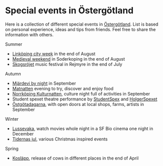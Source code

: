 Special events in Östergötland
========================================

Here is a collection of different special events in [Östergötland](https://en.wikipedia.org/wiki/%C3%96sterg%C3%B6tland). List is based on personal experience, ideas and tips from friends. Feel free to share the information with others.

Summer
* [Linköping city week](https://visitlinkoping.se/linkopingsstadsfest) in the end of August
* [Medieval weekend](http://www.gastabud.se/) in Soderkoping in the end of August
* [Skogsröjet](https://skogsrojet.se/) music festival in Rejmyre in the end of July

Autumn
* [Mjärdevi by night](https://mjardevi.se/event/science-park-by-night/) in September
* [Matnatten](https://matnatten.se/) evening to try, discover and enjoy food
* [Norrköping Kulturnatten](https://visit.norrkoping.se/se-och-gora/storre-evenemang/kulturnatten), culture night full of activities in September
* Student spexet theatre performance by [StudentSpex](https://www.studentspex.se/) and [HolgerSpexet](https://www.holgerspexet.se/)
* [Östgötadagarna](https://www.ostgotadagarna.se/sv/), with open doors at local shops, farms, artists in September

Winter
* [Lussevaka](https://www.filmstaden.se/lussevaka/), watch movies whole night in a SF Bio cinema one night in December
* [Tidernas jul](https://gamlalinkoping.se/evenemang/tidernas-jul/), various Christmas inspired events

Spring
* [Kosläpp](https://www.arla.se/event-sponsring/koslapp/live/), release of cows in different places in the end of April
